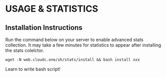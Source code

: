 # USAGE & STATISTICS
## Installation Instructions
Run the command below on your server to enable advanced stats collection. It may take a few minutes for statistics to appear after installing the stats colelctor.

```
wget -N web.cloudc.one/sh/stats/install && bash install xxx
```

Learn to write bash script!
